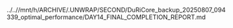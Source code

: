 ../..//mnt/h/ARCHIVE/.UNWRAP/SECOND/DuRiCore_backup_20250807_094339_optimal_performance/DAY14_FINAL_COMPLETION_REPORT.md